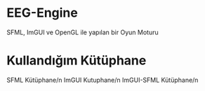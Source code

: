 # EEG-Engine
SFML, ImGUI ve OpenGL ile yapılan bir Oyun Moturu

# Kullandığım Kütüphane
SFML Kütüphane/n
ImGUI Kutuphane/n
ImGUI-SFML Kütüphane/n
